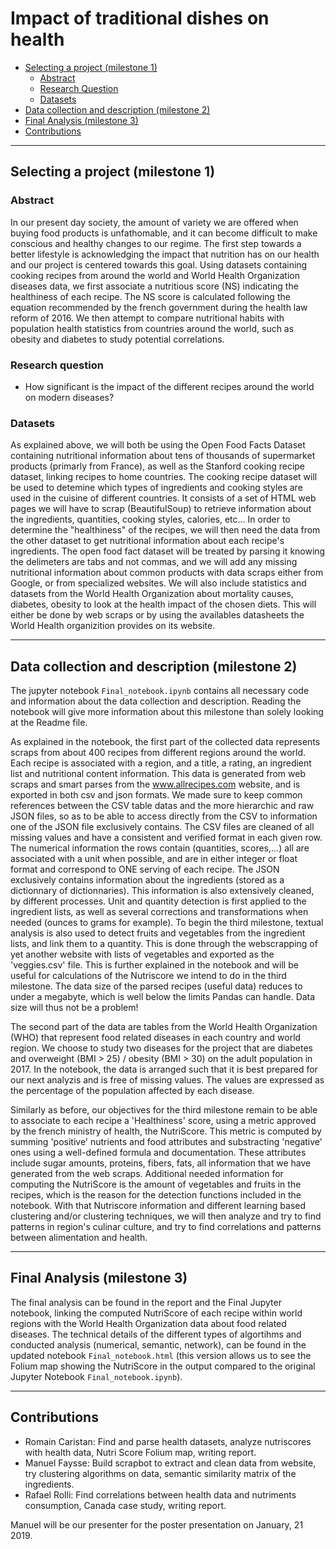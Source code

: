 Impact of traditional dishes on health
================

*   [Selecting a project (milestone 1)](#milestone_1)
    *   [Abstract](#abstract)
    *   [Research Question](#question)
    *   [Datasets](#datasets)
*   [Data collection and description (milestone 2)](#milestone_2)
*   [Final Analysis (milestone 3)](#milestone_3)
*   [Contributions](#contributions)


* * *

<h2 id="milestone_1">Selecting a project (milestone 1)</h2>

<h3 id="abstract">Abstract</h3>

In our present day society, the amount of variety we are offered when buying food products is unfathomable, and it can become difficult to make conscious and healthy changes to our regime. The first step towards a better lifestyle is acknowledging the impact that nutrition has on our health and our project is centered towards this goal. Using datasets containing cooking recipes from around the world and World Health Organization diseases data, we first associate a nutritious score (NS) indicating the healthiness of each recipe. The NS score is calculated following the equation recommended by the french government during the health law reform of 2016. We then attempt to compare nutritional habits with population health statistics from countries around the world, such as obesity and diabetes to study potential correlations. 

<h3 id="question">Research question</h3>

-  How significant is the impact of the different recipes around the world on modern diseases?

<h3 id="datasets">Datasets</h3>

As explained above, we will both be using the Open Food Facts Dataset containing nutritional information about tens of thousands of supermarket products (primarly from France), as well as the Stanford cooking recipe dataset, linking recipes to home countries. The cooking recipe dataset will be used to detemine which types of ingredients and cooking styles are used in the cuisine of different countries. It consists of a set of HTML web pages we will have to scrap (BeautifulSoup) to retrieve information about the ingredients, quantities, cooking styles, calories, etc... In order to determine the "healthiness" of the recipes, we will then need the data from the other dataset to get nutritional information about each recipe's ingredients. The open food fact dataset will be treated by parsing it knowing the delimeters are tabs and not commas, and we will add any missing nutritional information about common products with data scraps either from Google, or from specialized websites. We will also include statistics and datasets from the World Health Organization about mortality causes, diabetes, obesity to look at the health impact of the chosen diets. This will either be done by web scraps or by using the availables datasheets the World Health organizition provides on its website.


* * *

<h2 id="milestone_2">Data collection and description (milestone 2)</h2>

The jupyter notebook `Final_notebook.ipynb` contains all necessary code and information about the data collection and description. Reading the notebook will give more information about this milestone than solely looking at the Readme file. 

As explained in the notebook, the first part of the collected data represents scraps from about 400 recipes from different regions around the world. Each recipe is associated with a region, and a title, a rating, an ingredient list and nutritional content information. This data is generated from web scraps and smart parses from the www.allrecipes.com website, and is exported in both csv and json formats. We made sure to keep common references between the CSV table datas and the more hierarchic and raw JSON files, so as to be able to access directly from the CSV to information one of the JSON file exclusively contains. The  CSV files are cleaned of all missing values and have a consistent and verified format in each given row. The numerical information the rows contain (quantities, scores,...) all are associated with a unit when possible, and are in either integer or float format and correspond to ONE serving of each recipe. The JSON exclusively contains information about the ingredients (stored as a dictionnary of dictionnaries). This information is also extensively cleaned, by different processes. Unit and quantity detection is first applied to the ingredient lists, as well as several corrections and transformations when needed (ounces to grams for example). To begin the third milestone, textual analysis is also used to detect fruits and vegetables from the ingredient lists, and link them to a quantity. This is done through the webscrapping of yet another website with lists of vegetables and exported as the 'veggies.csv' file. This is further explained in the notebook and will be useful for calculations of the Nutriscore we intend to do in the third milestone. The data size of the parsed recipes (useful data) reduces to under a megabyte, which is well below the limits Pandas can handle. Data size will thus not be a problem! 

The second part of the data are tables from the World Health Organization (WHO) that represent food related diseases in each country and world region. We choose to study two diseases for the project that are diabetes and overweight (BMI > 25) / obesity (BMI > 30) on the adult population in 2017. In the notebook, the data is arranged such that it is best prepared for our next analyzis and is free of missing values. The values are expressed as the percentage of the population affected by each disease.

Similarly as before, our objectives for the third milestone remain to be able to associate to each recipe a 'Healthiness' score, using a metric approved by the french ministry of health, the NutriScore. This metric is computed by summing 'positive' nutrients and food attributes and substracting 'negative' ones using a well-defined formula and documentation. These attributes include sugar amounts, proteins, fibers, fats, all information that we have generated from the web scraps. Additional needed information for computing the NutriScore is the amount of vegetables and fruits in the recipes, which is the reason for the detection functions included in the notebook. With that Nutriscore information and different learning based clustering and/or clustering techniques, we will then analyze and try to find patterns in region's culinar culture, and try to find correlations and patterns between alimentation and health. 

* * *

<h2 id="milestone_3">Final Analysis (milestone 3)</h2>

The final analysis can be found in the report and the Final Jupyter notebook, linking the computed NutriScore of each recipe within world regions with the World Health Organization data about food related diseases. The technical details  of the different types of algortihms and conducted analysis (numerical, semantic, network), can be found in the updated notebook `Final_notebook.html` (this version allows us to see the Folium map showing the NutriScore in the output compared to the original Jupyter Notebook `Final_notebook.ipynb`). 

* * *

<h2 id="contributions">Contributions</h2>

- Romain Caristan: Find and parse health datasets, analyze nutriscores with health data, Nutri Score Folium map, writing report.
- Manuel Faysse: Build scrapbot to extract and clean data from website, try clustering algorithms on data, semantic similarity matrix of the ingredients.
- Rafael Rolli: Find correlations between health data and nutriments consumption, Canada case study, writing report.

Manuel will be our presenter for the poster presentation on January, 21 2019.
